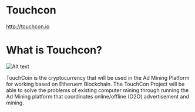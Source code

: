 # Touchcon

<http://touchcon.io>
# What is Touchcon?
![Alt text](http://touchcon.io/images/symbol_toc.png)

TouchCoin is the cryptocurrency that will be used in the Ad Mining Platform for working based on Etheruem Blockchain.
The TouchCon Project will be able to solve the problems of existing computer mining through running the Ad Mining platform that coordinates online/offline (O2O) advertisement and mining.
